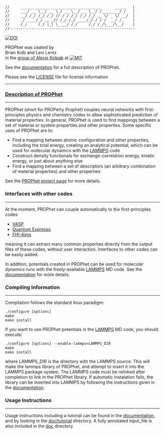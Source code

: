 ```
//     _____________________________________      _____   |    
//     ___/ __ \__/ __ \_/ __ \__/ __ \__/ /________/ /   |
//     __/ /_/ /_/ /_/ // / / /_/ /_/ /_/ __ \/ _ \/ __/  |
//     _/ ____/_/ _, _// /_/ /_/ ____/_/ / / /  __/ /_    |
//     /_/     /_/ |_| \____/ /_/     /_/ /_/\___/\__/    |
//---------------------------------------------------------
```
[![DOI](https://zenodo.org/badge/68395684.svg)](https://zenodo.org/badge/latestdoi/68395684)

 PROPhet was ceated by      
 Brian Kolb and Levi Lentz     
  in the [group of Alexie Kolpak](http://kolpak.mit.edu/) at [![MIT](https://github.com/biklooost/PROPhet/blob/gh-pages/images/MIT-logo-red-gray-54x28.png)](http://web.mit.edu/)                                   

  See the [documentation](http://biklooost.github.io/PROPhet/doc/PROPhet_documentation.pdf) for
  a full description of PROPhet.

  Please see the [LICENSE](https://github.com/biklooost/PROPhet/blob/master/LICENSE) file for license information
                                                           
---


### [Description of PROPhet](https://biklooost.github.io/PROPhet/)
---
PROPhet (short for PROPerty Prophet) couples neural networks with first-principles physics and chemistry codes to 
allow sophisticated prediction of material properties. In general, PROPhet is used to
find mappings between a set of material or system properties and other properties.  Some
specific uses of PROPhet are to: 
* Find a mapping between atomic configuration and other properties, including the total energy, creating an analytical potential, which can be used for molecular dynamics with the [LAMMPS](http://lammps.sandia.gov/) code
* Construct density functionals for exchange-correlation energy, kinetic energy, or just about
anything else
* Find a mapping between a set of descriptors (an arbitrary combination of material properties) and other properties

See the [PROPhet project page](https://biklooost.github.io/PROPhet/) for more details.


### Interfaces with other codes
---
At the moment, PROPhet can couple automatically to the first-principles codes
- [VASP](https://www.vasp.at/)
- [Quantum Espresso](http://www.quantum-espresso.org/)
- [FHI-Aims](https://aimsclub.fhi-berlin.mpg.de/)

meaning it can extract many common properties directly from the output files of these codes, without user interaction.  Interfaces to other codes can be easily added.

In addition, potentials created in PROPhet can be used for molecular dynamics runs with the freely-available [LAMMPS](http://lammps.sandia.gov/) MD code.  See the [documentation](http://biklooost.github.io/PROPhet/doc/PROPhet_documentation.pdf#page=16) for more details.



### Compiling Information
---
Compilation follows the standard linux paradigm:
```
./configure [options]
make
make install
```

If you want to use PROPhet potentials in the [LAMMPS](http://lammps.sandia.gov/) MD code, 
you should execute:

```
./configure [options] --enable-lammps=LAMMPS_DIR
make 
make install
```

where LAMMPS_DIR is the directory with the LAMMPS source.
This will make the lammps library of PROPhet, and attempt 
to insert it into the LAMMPS package system.  The LAMMPS
code must be relinked after completion to link in the 
PROPhet library.  If automatic instalation fails, the 
library can be inserted into LAMMPS by following the 
instructions given in the [documentation](http:/biklooost.github.io/PROPhet/doc/PROPhet_documentation.pdf#page=6).

### Usage Instructions
---
Usage instructions including a tutorial can be found in the [documentation](http://biklooost.github.io/PROPhet/doc/PROPhet_documentation.pdf#page=8),
and by looking in the [doc/tutorial](https://github.com/biklooost/PROPhet/tree/master/doc/tutorial) directory. A fully
annotated input_file is also included in the 
[doc](https://github.com/biklooost/PROPhet/tree/master/doc) directory.

